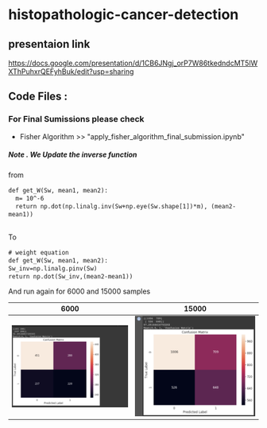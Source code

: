 # histopathologic-cancer-detection
## presentaion link 
https://docs.google.com/presentation/d/1CB6JNgj_orP7W86tkedndcMT5lWXThPuhxrQEFyhBuk/edit?usp=sharing


## Code Files :
### For Final Sumissions please check 
  
  - Fisher Algorithm  >> "apply_fisher_algorithm_final_submission.ipynb"
  ##### Note . We Update the inverse function 
  from 
  ```
  def get_W(Sw, mean1, mean2):
    m= 10^-6
    return np.dot(np.linalg.inv(Sw+np.eye(Sw.shape[1])*m), (mean2-mean1))
    
  ```
   To 
  ```
  # weight equation
  def get_W(Sw, mean1, mean2):
  Sw_inv=np.linalg.pinv(Sw)
  return np.dot(Sw_inv,(mean2-mean1))
  
  ```
And run again for 6000 and 15000 samples   

| 6000                  | 15000                  |
|-----------------------|------------------------|
| ![Exp_6000](6000.png) | ![Exp_15000](15000.png)|
  
  
 
